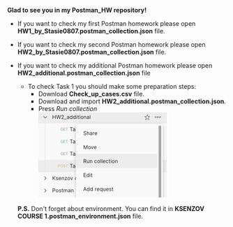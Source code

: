 **Glad to see you in my Postman_HW repository!**  
- If you want to check my first Postman homework please open **HW1_by_Stasie0807.postman_collection.json** file.  
- If you want to check my second Postman homework please open **HW2_by_Stasie0807.postman_collection.json** file.    
- If you want to check my additional Postman homework please open **HW2_additional.postman_collection.json** file  
    - To check Task 1 you should make some preparation steps:  
        - Download **Check_up_cases.csv** file.
        - Download and import **HW2_additional.postman_collection.json**.
        - Press *Run collection* ![image text](https://github.com/an-maximovich0807/Git_media/blob/master/run_collection_scr.png)
  
  **P.S.** Don't forget about environment. You can find it in **KSENZOV COURSE 1.postman_environment.json** file.
